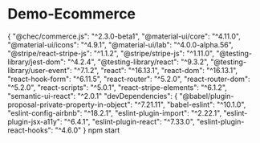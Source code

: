# Demo-Ecommerce
 {
 "@chec/commerce.js": "^2.3.0-beta1",
    "@material-ui/core": "^4.11.0",
    "@material-ui/icons": "^4.9.1",
    "@material-ui/lab": "^4.0.0-alpha.56",
    "@stripe/react-stripe-js": "^1.1.2",
    "@stripe/stripe-js": "^1.11.0",
    "@testing-library/jest-dom": "^4.2.4",
    "@testing-library/react": "^9.3.2",
    "@testing-library/user-event": "^7.1.2",
    "react": "^16.13.1",
    "react-dom": "^16.13.1",
    "react-hook-form": "^6.11.5",
    "react-router": "^5.2.0",
    "react-router-dom": "^5.2.0",
    "react-scripts": "^5.0.1",
    "react-stripe-elements": "^6.1.2",
    "semantic-ui-react": "^2.0.1"
    "devDependencies": {
    "@babel/plugin-proposal-private-property-in-object": "^7.21.11",
    "babel-eslint": "^10.1.0",
    "eslint-config-airbnb": "^18.2.1",
    "eslint-plugin-import": "^2.22.1",
    "eslint-plugin-jsx-a11y": "^6.4.1",
    "eslint-plugin-react": "^7.33.0",
    "eslint-plugin-react-hooks": "^4.6.0"
    }
    npm start 
    
